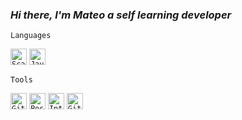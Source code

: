 ### _Hi there, I'm Mateo a self learning developer_

`Languages`

<code><img aligin="left" alt="Scala" width="26px" src="https://img.icons8.com/dusk/64/000000/scala.png" /></code>
<code><img aligin="left" alt="Java" width="26px" src="https://img.icons8.com/color/96/000000/java-coffee-cup-logo.png" /></code>

`Tools`

<code><img aligin="left" alt="GitHub" width="26px" src="https://img.icons8.com/color/48/000000/github-2.png" /></code>
<code><img aligin="left" alt="PostgreSQL" width="26px" src="https://img.icons8.com/color/48/000000/postgreesql.png" /></code>
<code><img aligin="left" alt="IntellijIdea" width="26px" src="https://img.icons8.com/color/48/000000/intellij-idea.png"/></code>
<code><img aligin="left" alt="Git" width="26px" src="https://img.icons8.com/color/48/000000/git.png"/></code>


